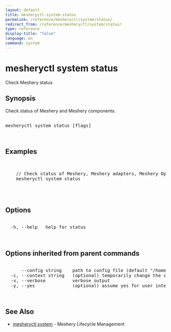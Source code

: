 ```yaml
---
layout: default
title: mesheryctl-system-status
permalink: /reference/mesheryctl/system/status/
redirect_from: /reference/mesheryctl/system/status/
type: reference
display-title: "false"
language: en
command: system
---
```


# mesheryctl system status

Check Meshery status

## Synopsis

Check status of Meshery and Meshery components.

<pre class='codeblock-pre'>
<div class='codeblock'>
mesheryctl system status [flags]

</div>
</pre> 

## Examples

<pre class='codeblock-pre'>
<div class='codeblock'>

	// Check status of Meshery, Meshery adapters, Meshery Operator and its controllers.
	mesheryctl system status 
	

</div>
</pre> 

## Options

<pre class='codeblock-pre'>
<div class='codeblock'>
  -h, --help   help for status

</div>
</pre>

## Options inherited from parent commands

<pre class='codeblock-pre'>
<div class='codeblock'>
      --config string    path to config file (default "/home/admin-pc/.meshery/config.yaml")
  -c, --context string   (optional) temporarily change the current context.
  -v, --verbose          verbose output
  -y, --yes              (optional) assume yes for user interactive prompts.

</div>
</pre>

## See Also

* [mesheryctl system](system/)	 - Meshery Lifecycle Management

